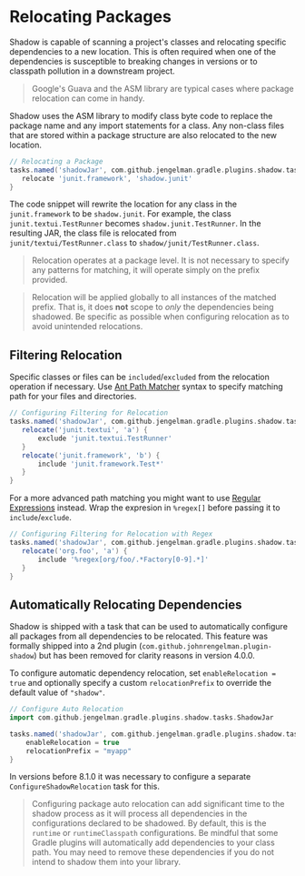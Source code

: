 # Relocating Packages

Shadow is capable of scanning a project's classes and relocating specific dependencies to a new location.
This is often required when one of the dependencies is susceptible to breaking changes in versions or
to classpath pollution in a downstream project.

> Google's Guava and the ASM library are typical cases where package relocation can come in handy.

Shadow uses the ASM library to modify class byte code to replace the package name and any import
statements for a class.
Any non-class files that are stored within a package structure are also relocated to the new location.

```groovy
// Relocating a Package
tasks.named('shadowJar', com.github.jengelman.gradle.plugins.shadow.tasks.ShadowJar) {
   relocate 'junit.framework', 'shadow.junit'
}
```

The code snippet will rewrite the location for any class in the `junit.framework` to be `shadow.junit`.
For example, the class `junit.textui.TestRunner` becomes `shadow.junit.TestRunner`.
In the resulting JAR, the class file is relocated from `junit/textui/TestRunner.class` to
`shadow/junit/TestRunner.class`.

> Relocation operates at a package level.
It is not necessary to specify any patterns for matching, it will operate simply on the prefix
provided.

> Relocation will be applied globally to all instances of the matched prefix.
That is, it does **not** scope to _only_ the dependencies being shadowed.
Be specific as possible when configuring relocation as to avoid unintended relocations.

## Filtering Relocation

Specific classes or files can be `included`/`excluded` from the relocation operation if necessary. Use
[Ant Path Matcher](https://docs.spring.io/spring/docs/current/javadoc-api/org/springframework/util/AntPathMatcher.html) 
syntax to specify matching path for your files and directories.

```groovy
// Configuring Filtering for Relocation
tasks.named('shadowJar', com.github.jengelman.gradle.plugins.shadow.tasks.ShadowJar) {
   relocate('junit.textui', 'a') {
       exclude 'junit.textui.TestRunner'
   }
   relocate('junit.framework', 'b') {
       include 'junit.framework.Test*'
   }
}
```

For a more advanced path matching you might want to use [Regular Expressions](https://regexr.com/) instead. Wrap the expresion in `%regex[]` before
passing it to `include`/`exclude`.
 
```groovy
// Configuring Filtering for Relocation with Regex
tasks.named('shadowJar', com.github.jengelman.gradle.plugins.shadow.tasks.ShadowJar) {
   relocate('org.foo', 'a') {
       include '%regex[org/foo/.*Factory[0-9].*]'
   }
}
```

## Automatically Relocating Dependencies

Shadow is shipped with a task that can be used to automatically configure all packages from all dependencies to be relocated.
This feature was formally shipped into a 2nd plugin (`com.github.johnrengelman.plugin-shadow`) but has been
removed for clarity reasons in version 4.0.0.

To configure automatic dependency relocation, set `enableRelocation = true` and optionally specify a custom
`relocationPrefix` to override the default value of `"shadow"`.

```groovy
// Configure Auto Relocation
import com.github.jengelman.gradle.plugins.shadow.tasks.ShadowJar

tasks.named('shadowJar', com.github.jengelman.gradle.plugins.shadow.tasks.ShadowJar) {
    enableRelocation = true
    relocationPrefix = "myapp"
}
```

In versions before 8.1.0 it was necessary to configure a separate `ConfigureShadowRelocation` task for this.

> Configuring package auto relocation can add significant time to the shadow process as it will process all dependencies
in the configurations declared to be shadowed. By default, this is the `runtime` or `runtimeClasspath` configurations.
Be mindful that some Gradle plugins will automatically add dependencies to your class path. You may need to remove these 
dependencies if you do not intend to shadow them into your library.
